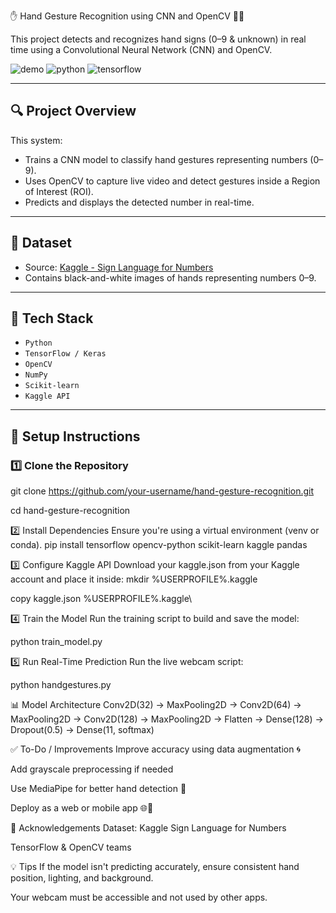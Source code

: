  ✋ Hand Gesture Recognition using CNN and OpenCV 🎥🧠

This project detects and recognizes hand signs (0–9 & unknown) in real time using a Convolutional Neural Network (CNN) and OpenCV.

![demo](https://img.shields.io/badge/status-active-brightgreen) ![python](https://img.shields.io/badge/python-3.8%2B-blue) ![tensorflow](https://img.shields.io/badge/tensorflow-2.x-orange)

---

## 🔍 Project Overview

This system:
- Trains a CNN model to classify hand gestures representing numbers (0–9).
- Uses OpenCV to capture live video and detect gestures inside a Region of Interest (ROI).
- Predicts and displays the detected number in real-time.

---

## 📁 Dataset

- Source: [Kaggle - Sign Language for Numbers](https://www.kaggle.com/datasets/muhammadkhalid/sign-language-for-numbers)
- Contains black-and-white images of hands representing numbers 0–9.

---

## 🧰 Tech Stack

- `Python`
- `TensorFlow / Keras`
- `OpenCV`
- `NumPy`
- `Scikit-learn`
- `Kaggle API`

---

## 🚀 Setup Instructions

### 1️⃣ Clone the Repository


git clone https://github.com/your-username/hand-gesture-recognition.git

cd hand-gesture-recognition



2️⃣ Install Dependencies
Ensure you're using a virtual environment (venv or conda).
pip install tensorflow opencv-python scikit-learn kaggle pandas


3️⃣ Configure Kaggle API
Download your kaggle.json from your Kaggle account and place it inside:
mkdir %USERPROFILE%\.kaggle

copy kaggle.json %USERPROFILE%\.kaggle\


4️⃣ Train the Model
Run the training script to build and save the model:

python train_model.py


5️⃣ Run Real-Time Prediction
Run the live webcam script:

python handgestures.py


📊 Model Architecture
Conv2D(32) → MaxPooling2D →
Conv2D(64) → MaxPooling2D →
Conv2D(128) → MaxPooling2D →
Flatten → Dense(128) → Dropout(0.5) → Dense(11, softmax)



✅ To-Do / Improvements
 Improve accuracy using data augmentation 🌀

 Add grayscale preprocessing if needed

 Use MediaPipe for better hand detection 🤖

 Deploy as a web or mobile app 🌐📱



🙌 Acknowledgements
Dataset: Kaggle Sign Language for Numbers

TensorFlow & OpenCV teams



💡 Tips
If the model isn't predicting accurately, ensure consistent hand position, lighting, and background.

Your webcam must be accessible and not used by other apps.




